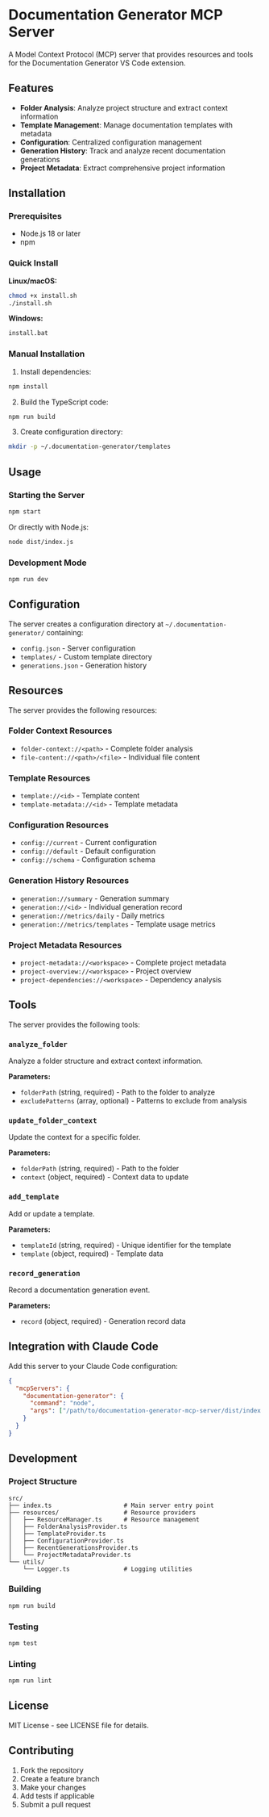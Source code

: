 # Documentation Generator MCP Server

A Model Context Protocol (MCP) server that provides resources and tools for the Documentation Generator VS Code extension.

## Features

- **Folder Analysis**: Analyze project structure and extract context information
- **Template Management**: Manage documentation templates with metadata
- **Configuration**: Centralized configuration management
- **Generation History**: Track and analyze recent documentation generations
- **Project Metadata**: Extract comprehensive project information

## Installation

### Prerequisites

- Node.js 18 or later
- npm

### Quick Install

**Linux/macOS:**
```bash
chmod +x install.sh
./install.sh
```

**Windows:**
```cmd
install.bat
```

### Manual Installation

1. Install dependencies:
```bash
npm install
```

2. Build the TypeScript code:
```bash
npm run build
```

3. Create configuration directory:
```bash
mkdir -p ~/.documentation-generator/templates
```

## Usage

### Starting the Server

```bash
npm start
```

Or directly with Node.js:
```bash
node dist/index.js
```

### Development Mode

```bash
npm run dev
```

## Configuration

The server creates a configuration directory at `~/.documentation-generator/` containing:

- `config.json` - Server configuration
- `templates/` - Custom template directory
- `generations.json` - Generation history

## Resources

The server provides the following resources:

### Folder Context Resources
- `folder-context://<path>` - Complete folder analysis
- `file-content://<path>/<file>` - Individual file content

### Template Resources
- `template://<id>` - Template content
- `template-metadata://<id>` - Template metadata

### Configuration Resources
- `config://current` - Current configuration
- `config://default` - Default configuration
- `config://schema` - Configuration schema

### Generation History Resources
- `generation://summary` - Generation summary
- `generation://<id>` - Individual generation record
- `generation://metrics/daily` - Daily metrics
- `generation://metrics/templates` - Template usage metrics

### Project Metadata Resources
- `project-metadata://<workspace>` - Complete project metadata
- `project-overview://<workspace>` - Project overview
- `project-dependencies://<workspace>` - Dependency analysis

## Tools

The server provides the following tools:

### `analyze_folder`
Analyze a folder structure and extract context information.

**Parameters:**
- `folderPath` (string, required) - Path to the folder to analyze
- `excludePatterns` (array, optional) - Patterns to exclude from analysis

### `update_folder_context`
Update the context for a specific folder.

**Parameters:**
- `folderPath` (string, required) - Path to the folder
- `context` (object, required) - Context data to update

### `add_template`
Add or update a template.

**Parameters:**
- `templateId` (string, required) - Unique identifier for the template
- `template` (object, required) - Template data

### `record_generation`
Record a documentation generation event.

**Parameters:**
- `record` (object, required) - Generation record data

## Integration with Claude Code

Add this server to your Claude Code configuration:

```json
{
  "mcpServers": {
    "documentation-generator": {
      "command": "node",
      "args": ["/path/to/documentation-generator-mcp-server/dist/index.js"]
    }
  }
}
```

## Development

### Project Structure

```
src/
├── index.ts                    # Main server entry point
├── resources/                  # Resource providers
│   ├── ResourceManager.ts      # Resource management
│   ├── FolderAnalysisProvider.ts
│   ├── TemplateProvider.ts
│   ├── ConfigurationProvider.ts
│   ├── RecentGenerationsProvider.ts
│   └── ProjectMetadataProvider.ts
└── utils/
    └── Logger.ts               # Logging utilities
```

### Building

```bash
npm run build
```

### Testing

```bash
npm test
```

### Linting

```bash
npm run lint
```

## License

MIT License - see LICENSE file for details.

## Contributing

1. Fork the repository
2. Create a feature branch
3. Make your changes
4. Add tests if applicable
5. Submit a pull request